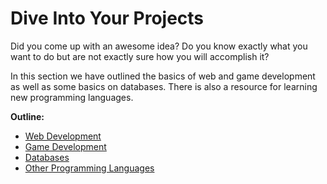 # Dive Into Your Projects

Did you come up with an awesome idea? Do you know exactly what you want to do but are not exactly sure how you will accomplish it?

In this section we have outlined the basics of web and game development as well as some basics on databases. There is also a resource for learning new programming languages.

**Outline:**

* [Web Development](web.md)
* [Game Development](game.md)
* [Databases](databases.md)
* [Other Programming Languages](other.md)

